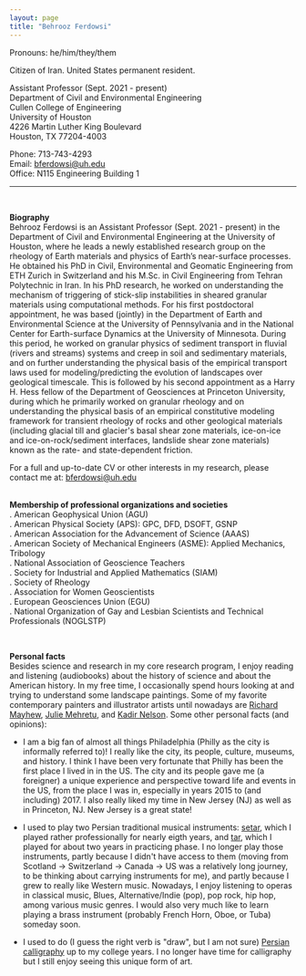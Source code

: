```yaml
---
layout: page
title: "Behrooz Ferdowsi"
---
```


Pronouns: he/him/they/them

Citizen of Iran. United States permanent resident.<br>

Assistant Professor (Sept. 2021 - present)<br>
Department of Civil and Environmental Engineering<br>
Cullen College of Engineering<br>
University of Houston<br>
4226 Martin Luther King Boulevard<br>
Houston, TX 77204-4003<br>

Phone: 713-743-4293<br>
Email: bferdowsi@uh.edu<br>
Office: N115 Engineering Building 1<br>

---
<br>

**Biography**<br> 
Behrooz Ferdowsi is an Assistant Professor (Sept. 2021 - present) in the Department of Civil and Environmental Engineering at the University of Houston, where he leads a newly established research group on the rheology of Earth materials and physics of Earth’s near-surface processes. He obtained his PhD in Civil, Environmental and Geomatic Engineering from ETH Zurich in Switzerland and his M.Sc. in Civil Engineering from Tehran Polytechnic in Iran. In his PhD research, he worked on understanding the mechanism of triggering of stick-slip instabilities in sheared granular materials using computational methods. For his first postdoctoral appointment, he was based (jointly) in the Department of Earth and Environmental Science at the University of Pennsylvania and in the National Center for Earth-surface Dynamics at the University of Minnesota. During this period, he worked on granular physics of sediment transport in fluvial (rivers and streams) systems and creep in soil and sedimentary materials, and on further understanding the physical basis of the empirical transport laws used for modeling/predicting the evolution of landscapes over geological timescale. This is followed by his second appointment as a Harry H. Hess fellow of the Department of Geosciences at Princeton University, during which he primarily worked on granular rheology and on understanding the physical basis of an empirical constitutive modeling framework for transient rheology of rocks and other geological materials (including glacial till and glacier's basal shear zone materials, ice-on-ice and ice-on-rock/sediment interfaces, landslide shear zone materials) known as the rate- and state-dependent friction. 

For a full and up-to-date CV or other interests in my research, please contact me at: <span style="color:#1E88E5">bferdowsi@uh.edu</span><br> 
<br>

**Membership of professional organizations and societies**<br>
. American Geophysical Union (AGU)<br>
. American Physical Society (APS): GPC, DFD, DSOFT, GSNP<br> 
. American Association for the Advancement of Science (AAAS)<br> 
. American Society of Mechanical Engineers (ASME): Applied Mechanics, Tribology<br> 
. National Association of Geoscience Teachers<br>
. Society for Industrial and Applied Mathematics (SIAM)<br> 
. Society of Rheology<br>
. Association for Women Geoscientists<br> 
. European Geosciences Union (EGU)<br>
. National Organization of Gay and Lesbian Scientists and Technical Professionals (NOGLSTP)<br>

<br>

**Personal facts**<br> 
Besides science and research in my core research program, I enjoy reading and listening (audiobooks) about the history of science and about the American history. In my free time, I occasionally spend hours looking at and trying to understand some landscape paintings. Some of my favorite contemporary painters and illustrator artists until nowadays are [Richard Mayhew](https://en.wikipedia.org/wiki/Richard_Mayhew), [Julie Mehretu](https://en.wikipedia.org/wiki/Julie_Mehretu), and [Kadir Nelson](https://en.wikipedia.org/wiki/Kadir_Nelson). Some other personal facts (and opinions):


* I am a big fan of almost all things Philadelphia (Philly as the city is informally referred to)! I really like the city, its people, culture, museums, and history. I think I have been very fortunate that Philly has been the first place I lived in in the US. The city and its people gave me (a foreigner) a unique experience and perspective toward life and events in the US, from the place I was in, especially in years 2015 to (and including) 2017. I also really liked my time in New Jersey (NJ) as well as in Princeton, NJ. New Jersey is a great state!

* I used to play two Persian traditional musical instruments: [setar](https://en.wikipedia.org/wiki/Setar), which I played rather professionally for nearly eigth years, and [tar](https://en.wikipedia.org/wiki/Tar_(string_instrument)), which I played for about two years in practicing phase. I no longer play those instruments, partly because I didn't have access to them (moving from Scotland -> Switzerland -> Canada -> US was a relatively long journey, to be thinking about carrying instruments for me), and partly because I grew to really like Western music. Nowadays, I enjoy listening to operas in classical music, Blues, Alternative/Indie (pop), pop rock, hip hop, among various music genres. I would also very much like to learn playing a brass instrument (probably French Horn, Oboe, or Tuba) someday soon.

* I used to do (I guess the right verb is "draw", but I am not sure) [Persian calligraphy](https://en.wikipedia.org/wiki/Persian_calligraphy) up to my college years. I no longer have time for calligraphy but I still enjoy seeing this unique form of art.

